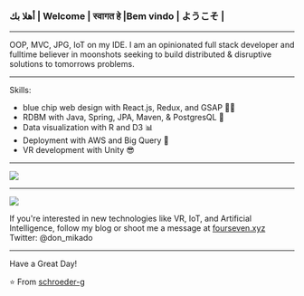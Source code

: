 
### أهلا بك | Welcome | स्वागत हे  |Bem vindo | ようこそ | 


----

OOP, MVC, JPG, IoT on my IDE. I am an opinionated full stack developer and fulltime believer in moonshots seeking to build distributed & disruptive solutions to tomorrows problems.

-----

Skills:

- blue chip web design with React.js, Redux, and GSAP 👨‍💻
- RDBM with Java, Spring, JPA, Maven, & PostgresQL 💾
- Data visualization with R and D3 📊
- Deployment with AWS and Big Query 🚀
- VR development with Unity 😎

-----


<a href="https://github.com/schroeder-g">
  <img src="https://github-readme-stats.vercel.app/api?username=schroeder-g&show_icons=true&hide_border=true" />
</a>

---

<a href="https://github.com/schroeder-g">
  <img src="https://github-readme-stats.vercel.app/api/top-langs/?username=schroeder-g&layout=compact" />
</a>


If you're interested in new technologies like VR, IoT, and Artificial Intelligence, follow my blog or shoot me a message at <a href="https://fourseven.xyz">fourseven.xyz</a>
Twitter: @don_mikado

-----


Have a Great Day!

⭐️ From [schroeder-g](https://github.com/schroeder-g)
